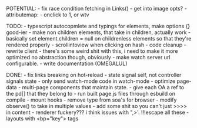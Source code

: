 POTENTIAL:
    - fix race condition fetching in Links()
    - get into image opts?
    - attributemap:
        - onclick to 1, or wtv

TODO:
    - typescript autocopmlete and typings for elements, make options {} good-ier
    - make non children elements, that take in children, actually work
        - basically set element.children = null on childrenless elements so that they're rendered properly
    - scrollintoview when clicking on hash
    - code cleanup
    - rewrite client
        - there's some weird shit with this, i need to make it more optimized
          no abstraction though, obviously
    - make watch server url configurable.
    - write documentation (OMEGALUL)

DONE: 
    - fix links breaking on hot-reload
    - state signal self, not controller signals state
    - only send watch-mode code in watch-mode
    - optimize page-data
    - multi-page components that maintain state.
    - give each OA a ref to the pd[] that they belong to
    - run built page.js files through esbuild on compile
    - mount hooks
    - remove type from soa's for browser
    - modify observe() to take in multiple values
    - add some shit so you can't just >>>> in content
    - renderer fuckery??? i think issues with ",>'. !!!escape all these
    - layouts with <bp="key"> tags

